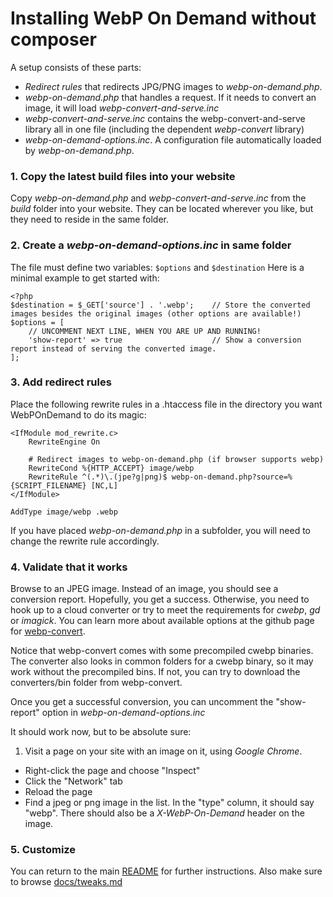 # Installing WebP On Demand without composer

A setup consists of these parts:

- *Redirect rules* that redirects JPG/PNG images to *webp-on-demand.php*.
- *webp-on-demand.php* that handles a request. If it needs to convert an image, it will load *webp-convert-and-serve.inc*
- *webp-convert-and-serve.inc* contains the webp-convert-and-serve library all in one file (including the dependent *webp-convert* library)
- *webp-on-demand-options.inc*. A configuration file automatically loaded by *webp-on-demand.php*.


### 1. Copy the latest build files into your website
Copy *webp-on-demand.php* and *webp-convert-and-serve.inc* from the *build* folder into your website. They can be located wherever you like, but they need to reside in the same folder.

### 2. Create a *webp-on-demand-options.inc* in same folder

The file must define two variables: `$options` and `$destination`
Here is a minimal example to get started with:
```
<?php
$destination = $_GET['source'] . '.webp';    // Store the converted images besides the original images (other options are available!)
$options = [
    // UNCOMMENT NEXT LINE, WHEN YOU ARE UP AND RUNNING!    
    'show-report' => true                    // Show a conversion report instead of serving the converted image.
];
```

### 3. Add redirect rules
Place the following rewrite rules in a .htaccess file in the directory you want WebPOnDemand to do its magic:

```
<IfModule mod_rewrite.c>
    RewriteEngine On

    # Redirect images to webp-on-demand.php (if browser supports webp)
    RewriteCond %{HTTP_ACCEPT} image/webp
    RewriteRule ^(.*)\.(jpe?g|png)$ webp-on-demand.php?source=%{SCRIPT_FILENAME} [NC,L]
</IfModule>

AddType image/webp .webp
```
If you have placed *webp-on-demand.php* in a subfolder, you will need to change the rewrite rule accordingly.

### 4. Validate that it works

Browse to an JPEG image. Instead of an image, you should see a conversion report. Hopefully, you get a success. Otherwise, you need to hook up to a cloud converter or try to meet the requirements for *cwebp*, *gd* or *imagick*. You can learn more about available options at the github page for [webp-convert](https://github.com/rosell-dk/webp-convert).

Notice that webp-convert comes with some precompiled cwebp binaries. The converter also looks in common folders for a cwebp binary, so it may work without the precompiled bins. If not, you can try to download the converters/bin folder from webp-convert. 

Once you get a successful conversion, you can uncomment the "show-report" option in *webp-on-demand-options.inc*

It should work now, but to be absolute sure:

1. Visit a page on your site with an image on it, using *Google Chrome*.
- Right-click the page and choose "Inspect"
- Click the "Network" tab
- Reload the page
- Find a jpeg or png image in the list. In the "type" column, it should say "webp". There should also be a *X-WebP-On-Demand* header on the image.

### 5. Customize

You can return to the main [README](https://github.com/rosell-dk/webp-on-demand) for further instructions. Also make sure to browse [docs/tweaks.md](https://github.com/rosell-dk/webp-on-demand/blob/master/docs/tweaks.md)
